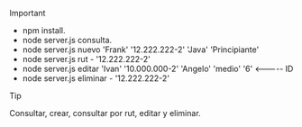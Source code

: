 > [!IMPORTANT]
> 
> * npm install.
> * node server.js consulta.
> * node server.js nuevo 'Frank' '12.222.222-2' 'Java' 'Principiante'
> * node server.js rut - '12.222.222-2'
> * node server.js editar 'Ivan' '10.000.000-2' 'Angelo' 'medio' '6' <----- ID
> * node server.js eliminar - '12.222.222-2'
> 

> [!TIP]
> Consultar, crear, consultar por rut, editar y eliminar.


